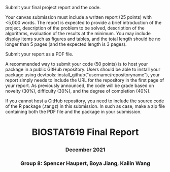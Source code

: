 Submit your final project report and the code.

Your canvas submission must include a written report (25 points) with <5,000 words. The report is expected to provide a brief introduction of the project, description of the problem to be solved, description of the algorithms, evaluation of the results at the minimum. You may include display items such as figures and tables, and the total length should be no longer than 5 pages (and the expected length is 3 pages).

Submit your report as a PDF file. 

A recommended way to submit your code (50 points) is to host your package in a public GitHub repository. Users should be able to install your package using devtools::install_github("username/repositoryname"), your report simply needs to include the URL for the repository in the first page of your report. As previously announced, the code will be grade based on novelty (30%), difficulty (30%), and the degree of completion (40%).

If you cannot host a GitHub repository, you need to include the source code of the R package (.tar.gz) in this submission. In such as case, make a zip file containing both the PDF file and the package in your submission.


# <p align=center>BIOSTAT619 Final Report 
### <p align=center>December 2021
### <p align=center>Group 8: Spencer Haupert, Boya Jiang, Kailin Wang


